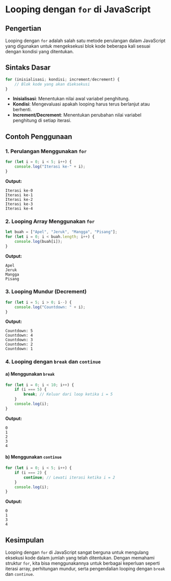 # Looping dengan `for` di JavaScript

## Pengertian
Looping dengan `for` adalah salah satu metode perulangan dalam JavaScript yang digunakan untuk mengeksekusi blok kode beberapa kali sesuai dengan kondisi yang ditentukan.

## Sintaks Dasar
```javascript
for (inisialisasi; kondisi; increment/decrement) {
    // Blok kode yang akan dieksekusi
}
```

- **Inisialisasi**: Menentukan nilai awal variabel penghitung.
- **Kondisi**: Mengevaluasi apakah looping harus terus berlanjut atau berhenti.
- **Increment/Decrement**: Menentukan perubahan nilai variabel penghitung di setiap iterasi.

## Contoh Penggunaan

### 1. Perulangan Menggunakan `for`
```javascript
for (let i = 0; i < 5; i++) {
    console.log("Iterasi ke-" + i);
}
```
**Output:**
```
Iterasi ke-0
Iterasi ke-1
Iterasi ke-2
Iterasi ke-3
Iterasi ke-4
```

### 2. Looping Array Menggunakan `for`
```javascript
let buah = ["Apel", "Jeruk", "Mangga", "Pisang"];
for (let i = 0; i < buah.length; i++) {
    console.log(buah[i]);
}
```
**Output:**
```
Apel
Jeruk
Mangga
Pisang
```

### 3. Looping Mundur (Decrement)
```javascript
for (let i = 5; i > 0; i--) {
    console.log("Countdown: " + i);
}
```
**Output:**
```
Countdown: 5
Countdown: 4
Countdown: 3
Countdown: 2
Countdown: 1
```

### 4. Looping dengan `break` dan `continue`
#### a) Menggunakan `break`
```javascript
for (let i = 0; i < 10; i++) {
    if (i === 5) {
        break; // Keluar dari loop ketika i = 5
    }
    console.log(i);
}
```
**Output:**
```
0
1
2
3
4
```

#### b) Menggunakan `continue`
```javascript
for (let i = 0; i < 5; i++) {
    if (i === 2) {
        continue; // Lewati iterasi ketika i = 2
    }
    console.log(i);
}
```
**Output:**
```
0
1
3
4
```

## Kesimpulan
Looping dengan `for` di JavaScript sangat berguna untuk mengulang eksekusi kode dalam jumlah yang telah ditentukan. Dengan memahami struktur `for`, kita bisa menggunakannya untuk berbagai keperluan seperti iterasi array, perhitungan mundur, serta pengendalian looping dengan `break` dan `continue`.
